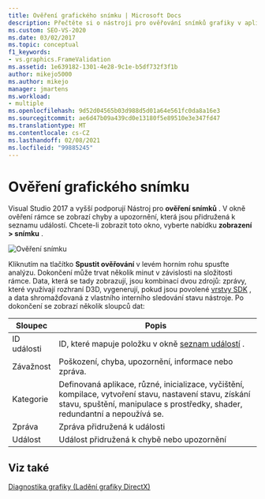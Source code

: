 ```yaml
---
title: Ověření grafického snímku | Microsoft Docs
description: Přečtěte si o nástroji pro ověřování snímků grafiky v aplikaci Visual Studio. Tento nástroj zobrazuje chyby a upozornění související se seznamem událostí.
ms.custom: SEO-VS-2020
ms.date: 03/02/2017
ms.topic: conceptual
f1_keywords:
- vs.graphics.FrameValidation
ms.assetid: 1e639182-1301-4e28-9c1e-b5df732f3f1b
author: mikejo5000
ms.author: mikejo
manager: jmartens
ms.workload:
- multiple
ms.openlocfilehash: 9d52d04565b03d988d5d01a64e561fc0da8a16e3
ms.sourcegitcommit: ae6d47b09a439cd0e13180f5e89510e3e347fd47
ms.translationtype: MT
ms.contentlocale: cs-CZ
ms.lasthandoff: 02/08/2021
ms.locfileid: "99885245"
---
```

# <a name="graphics-frame-validation"></a>Ověření grafického snímku
<!-- VERSIONLESS -->
Visual Studio 2017 a vyšší podporují Nástroj pro **ověření snímků** .  V okně ověření rámce se zobrazí chyby a upozornění, která jsou přidružená k seznamu událostí.  Chcete-li zobrazit toto okno, vyberte nabídku **zobrazení > snímku** .

![Ověření snímku](media/gfx_diag_frame_validation.png)

Kliknutím na tlačítko **Spustit ověřování** v levém horním rohu spusťte analýzu.  Dokončení může trvat několik minut v závislosti na složitosti rámce.  Data, která se tady zobrazují, jsou kombinací dvou zdrojů: zprávy, které využívají rozhraní D3D, vygenerují, pokud jsou povolené [vrstvy SDK](/windows/desktop/direct3d11/overviews-direct3d-11-devices-layers) , a data shromažďovaná z vlastního interního sledování stavu nástroje. Po dokončení se zobrazí několik sloupců dat:

| **Sloupec** | **Popis** |
|------------| - |
| ID události | ID, které mapuje položku v okně [seznam událostí](graphics-event-list.md) . |
| Závažnost | Poškození, chyba, upozornění, informace nebo zpráva. |
| Kategorie | Definovaná aplikace, různé, inicializace, vyčištění, kompilace, vytvoření stavu, nastavení stavu, získání stavu, spuštění, manipulace s prostředky, shader, redundantní a nepoužívá se. |
| Zpráva | Zpráva přidružená k události |
| Událost | Událost přidružená k chybě nebo upozornění |

## <a name="see-also"></a>Viz také
[Diagnostika grafiky (Ladění grafiky DirectX)](visual-studio-graphics-diagnostics.md)
<!-- /VERSIONLESS -->